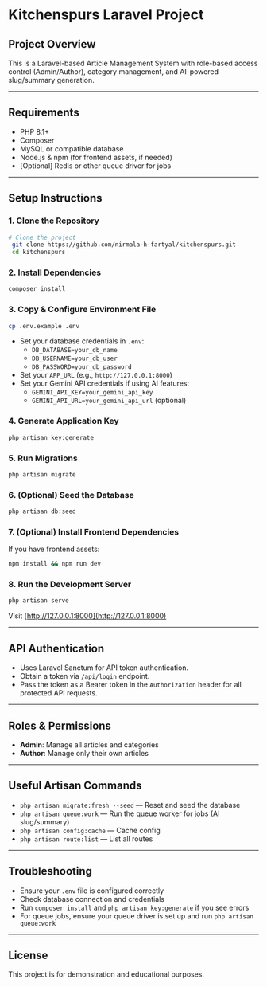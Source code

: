 # Kitchenspurs Laravel Project

## Project Overview
This is a Laravel-based Article Management System with role-based access control (Admin/Author), category management, and AI-powered slug/summary generation.

---

## Requirements
- PHP 8.1+
- Composer
- MySQL or compatible database
- Node.js & npm (for frontend assets, if needed)
- [Optional] Redis or other queue driver for jobs

---

## Setup Instructions

### 1. Clone the Repository
```bash
# Clone the project
 git clone https://github.com/nirmala-h-fartyal/kitchenspurs.git
 cd kitchenspurs
```

### 2. Install Dependencies
```bash
composer install
```

### 3. Copy & Configure Environment File
```bash
cp .env.example .env
```
- Set your database credentials in `.env`:
  - `DB_DATABASE=your_db_name`
  - `DB_USERNAME=your_db_user`
  - `DB_PASSWORD=your_db_password`
- Set your `APP_URL` (e.g., `http://127.0.0.1:8000`)
- Set your Gemini API credentials if using AI features:
  - `GEMINI_API_KEY=your_gemini_api_key`
  - `GEMINI_API_URL=your_gemini_api_url` (optional)

### 4. Generate Application Key
```bash
php artisan key:generate
```

### 5. Run Migrations
```bash
php artisan migrate
```

### 6. (Optional) Seed the Database
```bash
php artisan db:seed
```

### 7. (Optional) Install Frontend Dependencies
If you have frontend assets:
```bash
npm install && npm run dev
```

### 8. Run the Development Server
```bash
php artisan serve
```
Visit [http://127.0.0.1:8000](http://127.0.0.1:8000)

---

## API Authentication
- Uses Laravel Sanctum for API token authentication.
- Obtain a token via `/api/login` endpoint.
- Pass the token as a Bearer token in the `Authorization` header for all protected API requests.

---

## Roles & Permissions
- **Admin**: Manage all articles and categories
- **Author**: Manage only their own articles

---

## Useful Artisan Commands
- `php artisan migrate:fresh --seed` — Reset and seed the database
- `php artisan queue:work` — Run the queue worker for jobs (AI slug/summary)
- `php artisan config:cache` — Cache config
- `php artisan route:list` — List all routes

---

## Troubleshooting
- Ensure your `.env` file is configured correctly
- Check database connection and credentials
- Run `composer install` and `php artisan key:generate` if you see errors
- For queue jobs, ensure your queue driver is set up and run `php artisan queue:work`

---

## License
This project is for demonstration and educational purposes.
